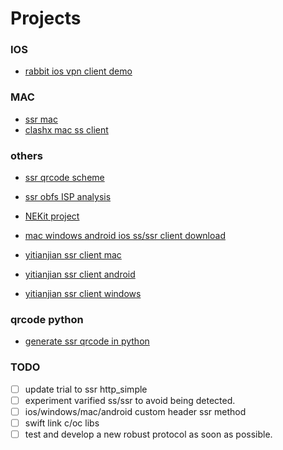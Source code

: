# Projects

### IOS
 - [rabbit ios vpn client demo](https://github.com/yichengchen/RabbitVpnDemo)

### MAC
 - [ssr mac](https://github.com/qinyuhang/ShadowsocksX-NG-R/tree/master)
 - [clashx mac ss client](https://github.com/yichengchen/clashX.git)

### others
 - [ssr qrcode scheme](https://github.com/shadowsocksr-backup/shadowsocks-rss/wiki/SSR-QRcode-scheme)
 - [ssr obfs ISP analysis](https://sobaigu.com/how-to-use-ssr-obfs.html)
 - [NEKit project](https://github.com/zhuhaow/NEKit)
 - [mac windows android ios ss/ssr client download](https://www.mediafire.com/folder/btkdbx7j9lr98/Shadowsocks_%E7%9B%B8%E5%85%B3%E5%AE%A2%E6%88%B7%E7%AB%AF)

 - [yitianjian ssr client mac](https://github.com/qinyuhang/ShadowsocksX-NG-R/releases/download/1.4.4-r8/ShadowsocksX-NG-R8.dmg)
 - [yitianjian ssr client android](https://github.com/shadowsocksr-backup/shadowsocksr-android/releases/download/3.4.0.8/shadowsocksr-release.apk)
 - [yitianjian ssr client windows](https://github.com/shadowsocksr-rm/shadowsocksr-csharp/releases/download/4.7.0.1/ShadowsocksR-4.7.0.1-win.7z)

### qrcode python
 - [generate ssr qrcode in python](http://www.alaya.moe/446)


### TODO
 - [ ] update trial to ssr http_simple
 - [ ] experiment varified ss/ssr to avoid being detected.
 - [ ] ios/windows/mac/android custom header ssr method
 - [ ] swift link c/oc libs
 - [ ] test and develop a new robust protocol as soon as possible.
